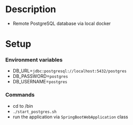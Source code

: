 # Description
- Remote PostgreSQL database via local docker
# Setup
### Environment variables
- DB_URL=`jdbc:postgresql://localhost:5432/postgres`
- DB_PASSWORD=`postgres`
- DB_USERNAME=`postgres`
### Commands
- cd to /bin
- `./start_postgres.sh`
- run the application via `SpringBootWebApplication` class